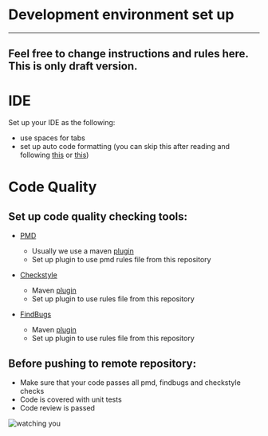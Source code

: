 # Development environment set up

---
## Feel free to change instructions and rules here. This is only draft version.

# IDE

Set up your IDE as the following:
* use spaces for tabs
* set up auto code formatting (you can skip this after reading and following [this](https://google-styleguide.googlecode.com/svn/trunk/javaguide.html) or [this](http://www.oracle.com/technetwork/java/codeconvtoc-136057.html))

# Code Quality

## Set up code quality checking tools:

* [PMD](http://pmd.sourceforge.net/)
  * Usually we use a maven [plugin](http://maven.apache.org/plugins/maven-pmd-plugin/)
  * Set up plugin to use pmd rules file from this repository

* [Checkstyle](http://checkstyle.sourceforge.net/)
  * Maven [plugin](http://maven.apache.org/plugins/maven-checkstyle-plugin/)
  * Set up plugin to use rules file from this repository

* [FindBugs](http://findbugs.sourceforge.net/)
  * Maven [plugin](http://mojo.codehaus.org/findbugs-maven-plugin/)
  * Set up plugin to use rules file from this repository

## Before pushing to remote repository:

* Make sure that your code passes all pmd, findbugs and checkstyle checks
* Code is covered with unit tests
* Code review is passed



![watching you](http://www.thetruthaboutcars.com/wp-content/uploads/2013/09/watching-you-uncle-sam-poster-Big-Brother-1984-Orwellian.jpg)


